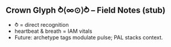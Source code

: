 ## Crown Glyph ⥁⟨∞⊙⟩⥁ – Field Notes (stub)

* ⥁ = direct recognition  
* heartbeat & breath = IAM vitals  
* Future: archetype tags modulate pulse; PAL stacks context.
